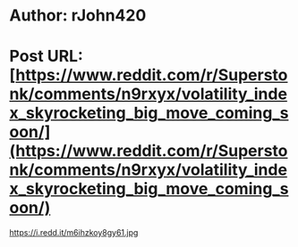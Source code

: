 # Author: rJohn420
# Post URL: [https://www.reddit.com/r/Superstonk/comments/n9rxyx/volatility_index_skyrocketing_big_move_coming_soon/](https://www.reddit.com/r/Superstonk/comments/n9rxyx/volatility_index_skyrocketing_big_move_coming_soon/)


https://i.redd.it/m6ihzkoy8gy61.jpg